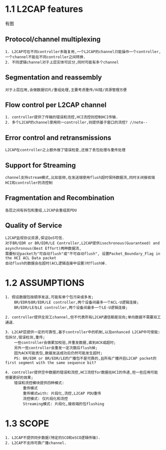 # 1.1 L2CAP features
有图

## Protocol/channel multiplexing
```
1. L2CAP可在不同controller多路复用,一个L2CAP的channel只能操作一个controller,一个channel不能在不同controller之间转换.
2. 不同逻辑channel对于上层实体可区分,同时可能有多个channel
```

## Segmentation and reassembly
```
对于上层应用,会做数据切片/重组处理,主要考虑重传/纠错/资源管理方便
```

## Flow control per L2CAP channel
```
1. controller提供了传输的错误和流控,HCI流控则控制HCI传输.
2. 多个L2CAP的channel使用同一controller,则提供基于窗口的流控? //note--
```

## Error control and retransmissions
```
L2CAP在controller之上额外做了错误检查,还做了丢包处理与重传处理
```

## Support for Streaming
```
channel支持stream模式,比如音频,在发送端使用flush超时保持数据流,同时关闭接收端HCI和controller的流控制
```

##  Fragmentation and Recombination
```
各层之间有拆包和重组,L2CAP会重组其PDU
```

##  Quality of Service
```
L2CAP监视协议资源,保证QoS可信.
对于BR/EDR or BR/EDR/LE Controller,L2CAP提供isochronous(Guaranteed) and asynchronous(Best Effort)两种数据流,
需要标记packet为"可自动flush"或"不可自动flush", 设置Packet_Boundary_Flag in the HCI ACL Data packet
自动flush的数据会在超时(ACL逻辑连接中设置)时flush掉.
```

# 1.2 ASSUMPTIONS
```
1. 假设数据包按顺序发送,可能有单个包污染或多发;
    BR/EDR与BR/EDR/LE controller,两个设备间最多一个ACL-U逻辑连接;
    BR/EDR/LE与LE controller,两个设备间最多一个LE-U逻辑连接;

2. controller提供全双工channel,但不代表所有L2CAP通信都是双向;单向数据不需要双工通道.

3. L2CAP层提供一定的可靠性,基于controller中的机制,以及enhanced L2CAP中可使能:包拆分,错误检测,重传;
    一些controller会做累加校验,并重发数据,直到ACK或超时;
    另外一些controller会重发一定次数后flush掉;
    因为ACK可能丢包,数据发送成功后仍然可能发生超时;
    PS: BR/EDR or BR/EDR/LE的广播包不是可靠的,且所有广播开启L2CAP packet的first segment with the same sequence bit?

4. controller提供空中数据的错误和流控,HCI流控for数据在HCI的传递,但一些应用可能想要更好的效果;
    错误和流控模块提供四种模式:
        重传模式
        重传模式with: 片段化,流控,L2CAP PDU重传
        流控模式: 仅片段化和流控
        Streaming模式: 片段化,接收端的包flushing
```

# 1.3 SCOPE
```
1. L2CAP不提供同步数据(特定的SCO和eSCO逻辑传输).
2. L2CAP不支持可靠广播channel.
```
